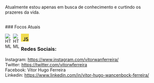 Atualmente estou apenas em busca de conhecimento e curtindo os prazeres da vida.

<br />
### Focos Atuais

<br />

<img align="left" alt="HTML" width="26px"
src="https://user-images.githubusercontent.com/101065039/166819786-0ca2dd1b-1aa8-4728-8795-b9f4b017be74.png" />
<img align="left" alt="HTML" width="26px"
src="https://user-images.githubusercontent.com/101065039/166820015-004eff83-2549-46f3-bf83-3245d5567218.png" />
<img align="left" alt="HTML" width="26px"
src="https://raw.githubusercontent.com/github/explore/80688e429a7d4ef2fca1e82350fe8e3517d3494d/topics/javascript/javascript.png" />

<br />

### Redes Sociais:
Instagram: https://www.instagram.com/vitorwanferreira/
<br />
Twitter: https://twitter.com/vitorwferreira
<br />
Facebook: Vitor Hugo Ferreira 
<br />
Linkedin: https://www.linkedin.com/in/vitor-hugo-wancenbock-ferreira/
